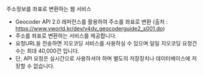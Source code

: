 주소정보를 좌표로 변환하는 웹 서비스 

- Geocoder API 2.0 레퍼런스를 활용하여 주소를 좌표로 변환 (출처 : https://www.vworld.kr/dev/v4dv_geocoderguide2_s001.do)
- 주소를 좌표로 변환하는 서비스를 제공합니다.
- 요청URL을 전송하면 지오코딩 서비스를 사용하실 수 있으며 일일 지오코딩 요청건수는 최대 40,000건 입니다.
- 단, API 요청은 실시간으로 사용하셔야 하며 별도의 저장장치나 데이터베이스에 저장할 수 없습니다.
